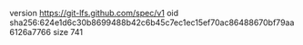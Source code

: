 version https://git-lfs.github.com/spec/v1
oid sha256:624e1d6c30b8699488b42c6b45c7ec1ec15ef70ac86488670bf79aa6126a7766
size 741
